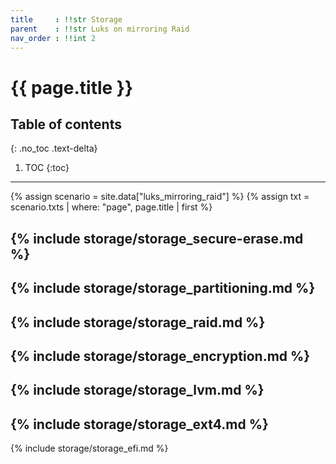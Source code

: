 ```yaml
---
title     : !!str Storage
parent    : !!str Luks on mirroring Raid
nav_order : !!int 2
---
```


# {{ page.title }}

## Table of contents
{: .no_toc .text-delta}

1. TOC
{:toc}

---

{% assign scenario = site.data["luks_mirroring_raid"] %}
{% assign txt = scenario.txts | where: "page", page.title | first %}

{% include storage/storage_secure-erase.md %}
---
{% include storage/storage_partitioning.md %}
---
{% include storage/storage_raid.md %}
---
{% include storage/storage_encryption.md %}
---
{% include storage/storage_lvm.md %}
---
{% include storage/storage_ext4.md %}
---
{% include storage/storage_efi.md %}





